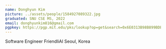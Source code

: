 ```yaml
---
name: Donghyun Kim
picture: ../assets/people/1584927089322.jpg
graduated: SNU CSE MS, 2022
email: donghyunkim816@gmail.com
pgpkey: https://pgp.mit.edu/pks/lookup?op=get&search=0x6E0313B98B899BDE
---
```

Software Engineer
FriendliAI
Seoul, Korea
